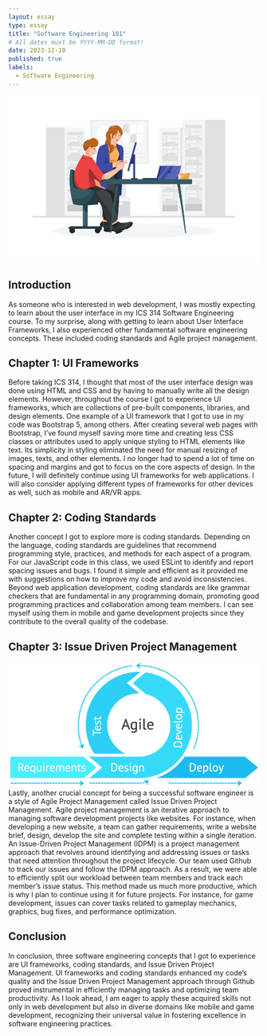 ```yaml
---
layout: essay
type: essay
title: "Software Engineering 101"
# All dates must be YYYY-MM-DD format!
date: 2023-12-10
published: true
labels:
  - Software Engineering
---
```


<img width="600px" class="rounded float-start pe-4" src="../img/software-eng-team.jpg">

## Introduction
As someone who is interested in web development, I was mostly expecting to learn about the user interface in my ICS 314 Software Engineering course. To my surprise, along with getting to learn about User Interface Frameworks, I also experienced other fundamental software engineering concepts. These included coding standards and Agile project management.

## Chapter 1: UI Frameworks 
Before taking ICS 314, I thought that most of the user interface design was done using HTML and CSS and by having to manually write all the design elements. However, throughout the course I got to experience UI frameworks, which are collections of pre-built components, libraries, and design elements. One example of a UI framework that I got to use in my code was Bootstrap 5, among others. After creating several web pages with Bootstrap, I’ve found myself saving more time and creating less CSS classes or attributes used to apply unique styling to HTML elements like text. Its simplicity in styling eliminated the need for manual resizing of images, texts, and other elements. I no longer had to spend a lot of time on spacing and margins and got to focus on the core aspects of design. In the future, I will definitely continue using UI frameworks for web applications. I will also consider applying different types of frameworks for other devices as well, such as mobile and AR/VR apps.

## Chapter 2: Coding Standards
Another concept I got to explore more is coding standards. Depending on the language, coding standards are guidelines that recommend programming style, practices, and methods for each aspect of a program. For our JavaScript code in this class, we used ESLint to identify and report spacing issues and bugs. I found it simple and efficient as it provided me with suggestions on how to improve my code and avoid inconsistencies. Beyond web application development, coding standards are like grammar checkers that are fundamental in any programming domain, promoting good programming practices and collaboration among team members. I can see myself using them in mobile and game development projects since they contribute to the overall quality of the codebase. 

## Chapter 3: Issue Driven Project Management 
<img width="600px" class="rounded float-end pe-4" src="../img/agile.png">
Lastly, another crucial concept for being a successful software engineer is a style of Agile Project Management called Issue Driven Project Management. Agile project management is an iterative approach to managing software development projects like websites. For instance, when developing a new website, a team can gather requirements, write a website brief, design, develop the site and complete testing within a single iteration. An Issue-Driven Project Management (IDPM) is a project management approach that revolves around identifying and addressing issues or tasks that need attention throughout the project lifecycle. Our team used Github to track our issues and follow the IDPM approach. As a result, we were able to efficiently split our workload between team members and track each member’s issue status. This method made us much more productive, which is why I plan to continue using it for future projects. For instance, for game development, issues can cover tasks related to gameplay mechanics, graphics, bug fixes, and performance optimization.

## Conclusion
In conclusion, three software engineering concepts that I got to experience are UI frameworks, coding standards, and Issue Driven Project Management. UI frameworks and coding standards enhanced my code’s quality and the Issue Driven Project Management approach through Github proved instrumental in efficiently managing tasks and optimizing team productivity. As I look ahead, I am eager to apply these acquired skills not only in web development but also in diverse domains like mobile and game development, recognizing their universal value in fostering excellence in software engineering practices.

